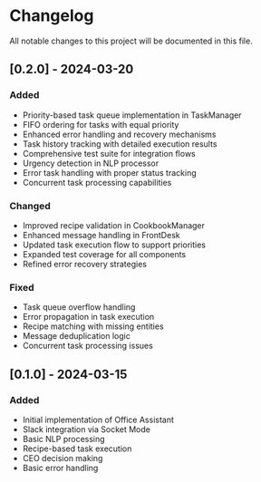 # Changelog

All notable changes to this project will be documented in this file.

## [0.2.0] - 2024-03-20

### Added
- Priority-based task queue implementation in TaskManager
- FIFO ordering for tasks with equal priority
- Enhanced error handling and recovery mechanisms
- Task history tracking with detailed execution results
- Comprehensive test suite for integration flows
- Urgency detection in NLP processor
- Error task handling with proper status tracking
- Concurrent task processing capabilities

### Changed
- Improved recipe validation in CookbookManager
- Enhanced message handling in FrontDesk
- Updated task execution flow to support priorities
- Expanded test coverage for all components
- Refined error recovery strategies

### Fixed
- Task queue overflow handling
- Error propagation in task execution
- Recipe matching with missing entities
- Message deduplication logic
- Concurrent task processing issues

## [0.1.0] - 2024-03-15

### Added
- Initial implementation of Office Assistant
- Slack integration via Socket Mode
- Basic NLP processing
- Recipe-based task execution
- CEO decision making
- Basic error handling 